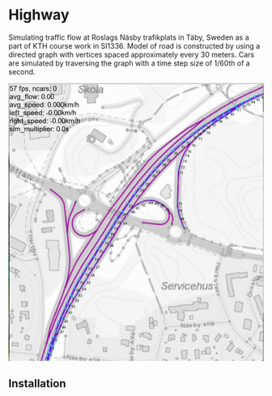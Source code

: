 # Highway
Simulating traffic flow at Roslags Näsby trafikplats in Täby, Sweden as a part of KTH course work in SI1336. Model of road is constructed by using a directed graph with vertices spaced approximately every 30
meters. Cars are simulated by traversing the graph with a time step size of 1/60th of a second.
 
![alt text](/latex/pic2.png "Logo Title Text 1")

## Installation